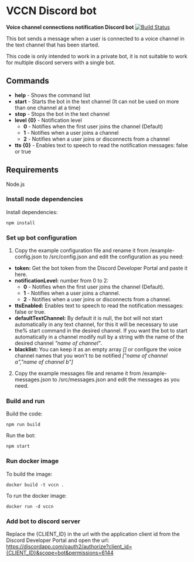 # VCCN Discord bot
**Voice channel connections notification Discord bot**
[![Build Status](https://travis-ci.org/jasirgo/vccn-discord-bot.svg?branch=master)](https://travis-ci.org/jasirgo/vccn-discord-bot)

This bot sends a message when a user is connected to a voice channel in the text channel that has been started.

This code is only intended to work in a private bot, it is not suitable to work for multiple discord servers with a single bot.

## Commands
* **help** - Shows the command list
* **start** - Starts the bot in the text channel (It can not be used on more than one channel at a time)
* **stop** - Stops the bot in the text channel
* **level {0}** - Notification level
    * **0** - Notifies when the first user joins the channel (Default)
    * **1** - Notifies when a user joins a channel
    * **2** - Notifies when a user joins or disconnects from a channel
* **tts {0}** - Enables text to speech to read the notification messages: false or true

## Requirements
Node.js

### Install node dependencies
Install dependencies:
```shell
npm install
```

### Set up bot configuration
1. Copy the example configuration file and rename it from /example-config.json to /src/config.json and edit the configuration as you need:
* **token:** Get the bot token from the Discord Developer Portal and paste it here.
* **notificationLevel:** number from 0 to 2:
    * **0** - Notifies when the first user joins the channel (Default).
    * **1** - Notifies when a user joins a channel.
    * **2** - Notifies when a user joins or disconnects from a channel.
* **ttsEnabled:** Enables text to speech to read the notification messages: false or true.
* **defaultTextChannel:** By default it is null, the bot will not start automatically in any text channel, for this it will be necessary to use the% start command in the desired channel. If you want the bot to start automatically in a channel modify null by a string with the name of the desired channel *"name of channel"*.
* **blacklist:** You can keep it as an empty array *[]* or configure the voice channel names that you won't to be notified *["name of channel a","name of channel b"]*

2. Copy the example messages file and rename it from /example-messages.json to /src/messages.json and edit the messages as you need.

### Build and run
Build the code:
```shell
npm run build
```
Run the bot:
```shell
npm start
```

### Run docker image
To build the image:
```shell
docker build -t vccn .
```
To run the docker image:
```shell
docker run -d vccn
```

### Add bot to discord server
Replace the {CLIENT_ID} in the url with the application client id from the Discord Developer Portal and open the url:
https://discordapp.com/oauth2/authorize?client_id={CLIENT_ID}&scope=bot&permissions=6144

